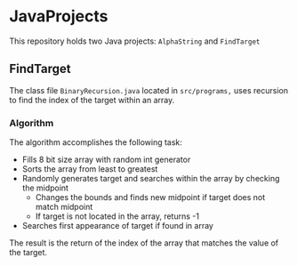 # JavaProjects #
This repository holds two Java projects: `AlphaString` and `FindTarget`

## FindTarget ##
The class file `BinaryRecursion.java` located in `src/programs,` uses recursion to find the index of the target within an array.

### Algorithm ###
The algorithm accomplishes the following task:

* Fills 8 bit size array with random int generator
* Sorts the array from least to greatest
* Randomly generates target and searches within the array by checking the midpoint
    * Changes the bounds and finds new midpoint if target does not match midpoint
    * If target is not located in the array, returns -1
* Searches first appearance of target if found in array

The result is the return of the index of the array that matches the value of the target.
